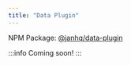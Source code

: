 ```yaml
---
title: "Data Plugin"
---
```


NPM Package: [@janhq/data-plugin](https://www.npmjs.com/package/@janhq/data-plugin)

:::info
Coming soon!
:::